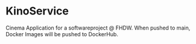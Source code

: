 # KinoService
Cinema Application for a softwareproject @ FHDW.
When pushed to main, Docker Images will be pushed to DockerHub.
